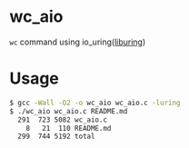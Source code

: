 # wc_aio
`wc` command using io_uring([liburing](https://github.com/axboe/liburing))

# Usage

```bash
$ gcc -Wall -O2 -o wc_aio wc_aio.c -luring
$ ./wc_aio wc_aio.c README.md
  291  723 5082 wc_aio.c
    8   21  110 README.md
  299  744 5192 total
```
